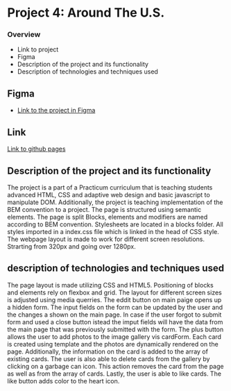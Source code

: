# Project 4: Around The U.S.

### Overview
- Link to project
- Figma
- Description of the project and its functionality
- Description of technologies and techniques used

## Figma

- [Link to the project in Figma](https://www.figma.com/file/avLHzpJw2dmU2NaDATZ6CX/Sprint-5%3A-Around-The-U.S.-%2F-desktop-%2B-mobile?node-id=0%3A1)

## Link
[Link to github pages](https://momofcats.github.io/web_project_4/index.html)

## Description of the project and its functionality
The project is a part of a Practicum curriculum that is teaching students advanced HTML, CSS and adaptive web design and basic javascript to manipulate DOM. Additionally, the project is teaching implementation of the BEM convention to a project.
The page is structured using semantic elements. The page is split Blocks, elements and modifiers are named according to BEM convention. Stylesheets are located in a blocks folder. All styles imported in a index.css file which is linked in the head of CSS style. The webpage layout is made to work for different screen resolutions. Strarting from 320px and going over 1280px.

## description of technologies and techniques used
The page layout is made utilizing CSS and HTML5. Positioning of blocks and elements rely on flexbox and grid. The layout for different screen sizes is adjusted using media querries. The eddit button on main paige opens up a hidden form. The input fields on the form can be updated by the user and the changes a shown on the main page. In case if the user forgot to submit form and used a close button istead the imput fields will have the data from the main page that was previously submitted with the form. The plus button allows the user to add photos to the image gallery vis cardForm. Each card is created using template and the photos are dynamically rendered on the page. Additionally, the information on the card is added to the array of existing cards. The user is also able to delete cards from the gallery by clicking on a garbage can icon. This action removes the card from the page as well as from the array of cards. Lastly, the user is able to like cards. The like button adds color to the heart icon.
